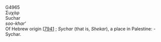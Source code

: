 G4965  
Συχάρ  
Suchar  
*soo-khar‘*  
Of Hebrew origin \[[7941](h7941) ; *Sychar* (that is, *Shekar*), a place
in Palestine: - Sychar.  
